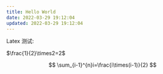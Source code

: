 ```yaml
---
title: Hello World
date: 2022-03-29 19:12:04
updated: 2022-03-29 19:12:04
---
```


Latex 测试:

$\frac{1}{2}\times2=2$

$$
\sum_{i-1}^{n}i=\frac{i\times(i-1)}{2}
$$